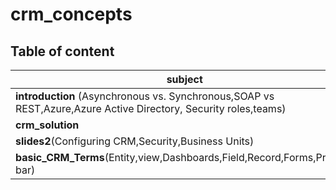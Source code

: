 # crm_concepts


## Table of content 

| subject    |      link      |  Date |
|----------|:-------------:|------:|
| **introduction** (Asynchronous vs. Synchronous,SOAP vs REST,Azure,Azure Active Directory, Security roles,teams)|  [introduction](https://mohammadabufarweh.github.io/crm_concepts/introduction)| 10/23/2021  |
| **crm_solution** |    [crm_solution](https://mohammadabufarweh.github.io/crm_concepts/crm_solution)   |   10/23/2021 |
| **slides2**(Configuring CRM​,Security,Business Units)​ | [slides2](https://mohammadabufarweh.github.io/crm_concepts/slides2) |    10/23/2021 |
| **basic_CRM_Terms**(Entity,view,Dashboards,Field,Record,Forms,Process bar)​ | [basic_CRM_Terms](https://mohammadabufarweh.github.io/crm_concepts/basic_CRM_Terms) |    10/23/2021 |
      